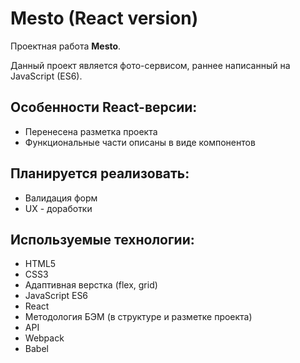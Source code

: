 # Mesto (React version)

Проектная работа **Mesto**.

Данный проект является фото-сервисом, раннее написанный на JavaScript (ES6). 

## Особенности React-версии:
* Перенесена разметка проекта
* Функциональные части описаны в виде компонентов

## Планируется реализовать:
* Валидация форм
* UX - доработки

## Используемые технологии:
* HTML5
* CSS3
* Адаптивная верстка (flex, grid)
* JavaScript ES6
* React
* Методология БЭМ (в структуре и разметке проекта)
* API
* Webpack
* Babel
